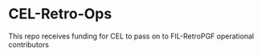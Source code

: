 # CEL-Retro-Ops
This repo receives funding for CEL to pass on to FIL-RetroPGF operational contributors
